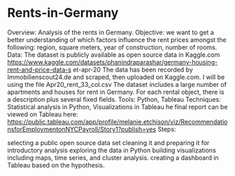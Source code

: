 # Rents-in-Germany

Overview:  Analysis of the rents in Germany. 
Objective: we want to get a better understanding of which factors influence the rent prices amongst the following: region, square meters, year of construction, number of rooms.
Data: The dataset is publicly available as open source data in Kaggle.com
https://www.kaggle.com/datasets/phanindraparashar/germany-housing-rent-and-price-data-s
et-apr-20
The data has been recorded by Immobilienscout24.de and scraped, then uploaded on
Kaggle.com. I will be using the file Apr20_rent_33_col.csv
The dataset includes a large number of apartments and houses for rent in Germany. For
each rental object, there is a description plus several fixed fields.
Tools: Python, Tableau
Techniques: Statistical analysis in Python, Visualizations in Tableau
he final report can be viewed on Tableau here: https://public.tableau.com/app/profile/melanie.etchison/viz/RecommendationsforEmploymentonNYCPayroll/Story1?publish=yes
Steps:

selecting a public open source data set
cleaning it and preparing it for introductory analysis
exploring the data in Python
building visualizations including maps, time series, and cluster analysis.
creating a dashboard in Tableau based on the hypothesis.

